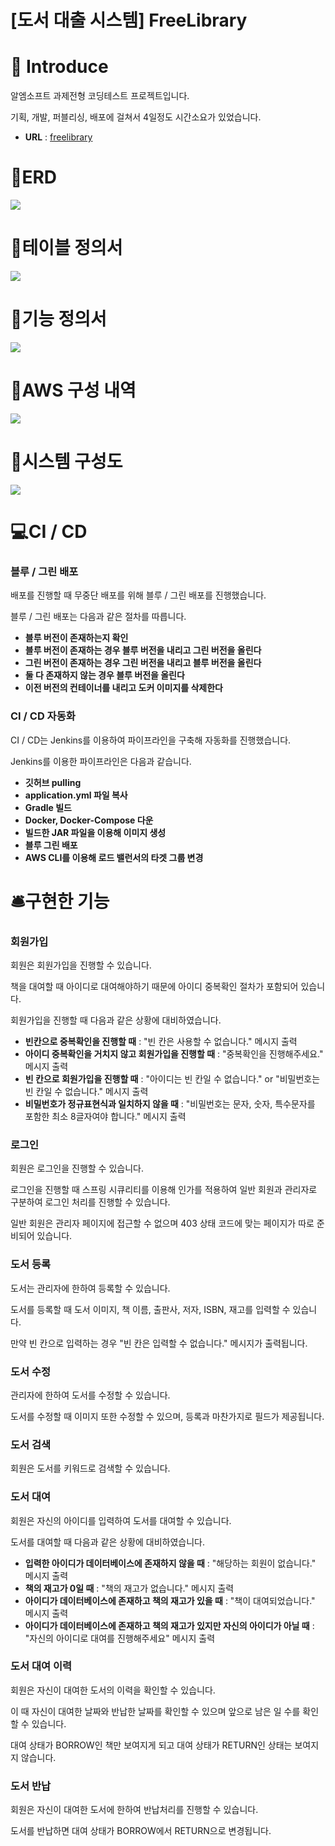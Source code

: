 # [도서 대출 시스템] FreeLibrary

# 📜 Introduce
알엠소프트 과제전형 코딩테스트 프로젝트입니다. 

기획, 개발, 퍼블리싱, 배포에 걸쳐서 4일정도 시간소요가 있었습니다. 

* **URL** : [freelibrary](https://freelibrary.co.kr)

# 📜ERD
<img src="https://github.com/garlicpollpoll/assignment/assets/86602266/2f8ccb68-fc7a-4f8c-b59d-4623f6e0db3b">

# 📜테이블 정의서
<img src="https://github.com/garlicpollpoll/assignment/assets/86602266/b6700ec7-53e6-47cd-8f94-7d57f8e0ec5a">

# 📜기능 정의서
<img src="https://github.com/garlicpollpoll/assignment/assets/86602266/f3e82c25-5b4a-4209-9ea1-410de1ab3d82">

# 📜AWS 구성 내역
<img src="https://github.com/garlicpollpoll/assignment/assets/86602266/a4a8e280-1151-4223-8594-355a35a580ce">


# 📜시스템 구성도
<img src="https://github.com/garlicpollpoll/assignment/assets/86602266/3458e9bd-7907-4d4c-8bfd-ffcfe5665815">

# 💻CI / CD
### 블루 / 그린 배포
배포를 진행할 때 무중단 배포를 위해 블루 / 그린 배포를 진행했습니다. 

블루 / 그린 배포는 다음과 같은 절차를 따릅니다. 

* **블루 버전이 존재하는지 확인**
* **블루 버전이 존재하는 경우 블루 버전을 내리고 그린 버전을 올린다**
* **그린 버전이 존재하는 경우 그린 버전을 내리고 블루 버전을 올린다**
* **둘 다 존재하지 않는 경우 블루 버전을 올린다**
* **이전 버전의 컨테이너를 내리고 도커 이미지를 삭제한다**

### CI / CD 자동화
CI / CD는 Jenkins를 이용하여 파이프라인을 구축해 자동화를 진행했습니다. 

Jenkins를 이용한 파이프라인은 다음과 같습니다. 
* **깃허브 pulling**
* **application.yml 파일 복사**
* **Gradle 빌드**
* **Docker, Docker-Compose 다운**
* **빌드한 JAR 파일을 이용해 이미지 생성**
* **블루 그린 배포**
* **AWS CLI를 이용해 로드 밸런서의 타겟 그룹 변경**

# 🛎️구현한 기능
### 회원가입
회원은 회원가입을 진행할 수 있습니다. 

책을 대여할 때 아이디로 대여해야하기 때문에 아이디 중복확인 절차가 포함되어 있습니다. 

회원가입을 진행할 때 다음과 같은 상황에 대비하였습니다. 

* **빈칸으로 중복확인을 진행할 때** : "빈 칸은 사용할 수 없습니다." 메시지 출력
* **아이디 중복확인을 거치지 않고 회원가입을 진행할 때** : "중복확인을 진행해주세요." 메시지 출력
* **빈 칸으로 회원가입을 진행할 때** : "아이디는 빈 칸일 수 없습니다." or "비밀번호는 빈 칸일 수 없습니다." 메시지 출력
* **비밀번호가 정규표현식과 일치하지 않을 때** : "비밀번호는 문자, 숫자, 특수문자를 포함한 최소 8글자여야 합니다." 메시지 출력

### 로그인
회원은 로그인을 진행할 수 있습니다. 

로그인을 진행할 때 스프링 시큐리티를 이용해 인가를 적용하여 일반 회원과 관리자로 구분하여 로그인 처리를 진행할 수 있습니다. 

일반 회원은 관리자 페이지에 접근할 수 없으며 403 상태 코드에 맞는 페이지가 따로 준비되어 있습니다. 

### 도서 등록
도서는 관리자에 한하여 등록할 수 있습니다. 

도서를 등록할 때 도서 이미지, 책 이름, 출판사, 저자, ISBN, 재고를 입력할 수 있습니다. 

만약 빈 칸으로 입력하는 경우 "빈 칸은 입력할 수 없습니다." 메시지가 출력됩니다. 

### 도서 수정
관리자에 한하여 도서를 수정할 수 있습니다. 

도서를 수정할 때 이미지 또한 수정할 수 있으며, 등록과 마찬가지로 필드가 제공됩니다. 

### 도서 검색
회원은 도서를 키워드로 검색할 수 있습니다. 

### 도서 대여
회원은 자신의 아이디를 입력하여 도서를 대여할 수 있습니다. 

도서를 대여할 때 다음과 같은 상황에 대비하였습니다. 

* **입력한 아이디가 데이터베이스에 존재하지 않을 때** : "해당하는 회원이 없습니다." 메시지 출력
* **책의 재고가 0일 때** : "책의 재고가 없습니다." 메시지 출력
* **아이디가 데이터베이스에 존재하고 책의 재고가 있을 때** : "책이 대여되었습니다." 메시지 출력
* **아이디가 데이터베이스에 존재하고 책의 재고가 있지만 자신의 아이디가 아닐 때** : "자신의 아이디로 대여를 진행해주세요" 메시지 출력

### 도서 대여 이력
회원은 자신이 대여한 도서의 이력을 확인할 수 있습니다. 

이 때 자신이 대여한 날짜와 반납한 날짜를 확인할 수 있으며 앞으로 남은 일 수를 확인할 수 있습니다. 

대여 상태가 BORROW인 책만 보여지게 되고 대여 상태가 RETURN인 상태는 보여지지 않습니다. 

### 도서 반납
회원은 자신이 대여한 도서에 한하여 반납처리를 진행할 수 있습니다. 

도서를 반납하면 대여 상태가 BORROW에서 RETURN으로 변경됩니다. 
